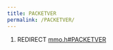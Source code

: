 ```yaml
---
title: PACKETVER
permalink: /PACKETVER/
---
```


1.  REDIRECT [mmo.h\#PACKETVER](/mmo.h#PACKETVER "wikilink")
